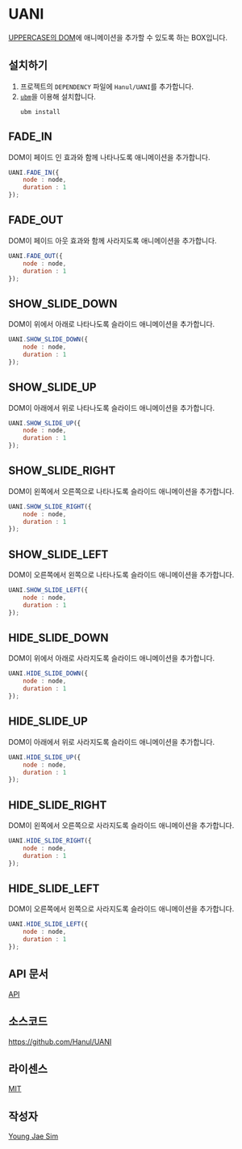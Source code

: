 # UANI
[UPPERCASE의 DOM](https://github.com/Hanul/UPPERCASE/blob/master/DOC/GUIDE/UPPERCASE-CORE-BROWSER.md#dom-객체-생성)에 애니메이션을 추가할 수 있도록 하는 BOX입니다.

## 설치하기
1. 프로젝트의 `DEPENDENCY` 파일에 `Hanul/UANI`를 추가합니다.
2. [`ubm`](https://www.npmjs.com/package/ubm)을 이용해 설치합니다.
    ```
    ubm install
    ```

## FADE_IN
DOM이 페이드 인 효과와 함께 나타나도록 애니메이션을 추가합니다.
```javascript
UANI.FADE_IN({
	node : node,
	duration : 1
});
```

## FADE_OUT
DOM이 페이드 아웃 효과와 함께 사라지도록 애니메이션을 추가합니다.
```javascript
UANI.FADE_OUT({
	node : node,
	duration : 1
});
```

## SHOW_SLIDE_DOWN
DOM이 위에서 아래로 나타나도록 슬라이드 애니메이션을 추가합니다.
```javascript
UANI.SHOW_SLIDE_DOWN({
	node : node,
	duration : 1
});
```

## SHOW_SLIDE_UP
DOM이 아래에서 위로 나타나도록 슬라이드 애니메이션을 추가합니다.
```javascript
UANI.SHOW_SLIDE_UP({
	node : node,
	duration : 1
});
```

## SHOW_SLIDE_RIGHT
DOM이 왼쪽에서 오른쪽으로 나타나도록 슬라이드 애니메이션을 추가합니다.
```javascript
UANI.SHOW_SLIDE_RIGHT({
	node : node,
	duration : 1
});
```

## SHOW_SLIDE_LEFT
DOM이 오른쪽에서 왼쪽으로 나타나도록 슬라이드 애니메이션을 추가합니다.
```javascript
UANI.SHOW_SLIDE_LEFT({
	node : node,
	duration : 1
});
```

## HIDE_SLIDE_DOWN
DOM이 위에서 아래로 사라지도록 슬라이드 애니메이션을 추가합니다.
```javascript
UANI.HIDE_SLIDE_DOWN({
	node : node,
	duration : 1
});
```

## HIDE_SLIDE_UP
DOM이 아래에서 위로 사라지도록 슬라이드 애니메이션을 추가합니다.
```javascript
UANI.HIDE_SLIDE_UP({
	node : node,
	duration : 1
});
```

## HIDE_SLIDE_RIGHT
DOM이 왼쪽에서 오른쪽으로 사라지도록 슬라이드 애니메이션을 추가합니다.
```javascript
UANI.HIDE_SLIDE_RIGHT({
	node : node,
	duration : 1
});
```

## HIDE_SLIDE_LEFT
DOM이 오른쪽에서 왼쪽으로 사라지도록 슬라이드 애니메이션을 추가합니다.
```javascript
UANI.HIDE_SLIDE_LEFT({
	node : node,
	duration : 1
});
```

## API 문서
[API](API/README.md)

## 소스코드
https://github.com/Hanul/UANI

## 라이센스
[MIT](LICENSE)

## 작성자
[Young Jae Sim](https://github.com/Hanul)